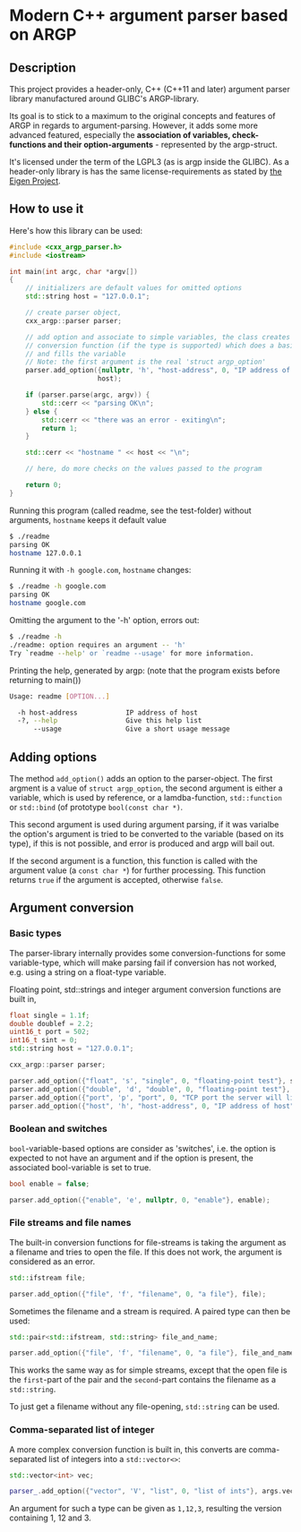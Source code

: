 # Modern C++ argument parser based on ARGP

## Description

This project provides a header-only, C++ (C++11 and later)
argument parser library manufactured around GLIBC's ARGP-library.

Its goal is to stick to a maximum to the original concepts and features of ARGP
in regards to argument-parsing. However, it adds some more advanced featured,
especially the **association of variables, check-functions and their
option-arguments** - represented by the argp-struct.

It's licensed under the term of the LGPL3 (as is argp inside the GLIBC).
As a header-only library is has the same license-requirements as stated by
[the Eigen Project](http://eigen.tuxfamily.org/index.php?title=Licensing_FAQ&oldid=1117#So_what_does_the_LGPL_require_me_to_do.3F).


## How to use it

Here's how this library can be used:

```C++
#include <cxx_argp_parser.h>
#include <iostream>

int main(int argc, char *argv[])
{
	// initializers are default values for omitted options
	std::string host = "127.0.0.1";

	// create parser object,
	cxx_argp::parser parser;

	// add option and associate to simple variables, the class creates a
	// conversion function (if the type is supported) which does a basic check
	// and fills the variable
	// Note: the first argument is the real 'struct argp_option'
	parser.add_option({nullptr, 'h', "host-address", 0, "IP address of host"},
	                  host);

	if (parser.parse(argc, argv)) {
		std::cerr << "parsing OK\n";
	} else {
		std::cerr << "there was an error - exiting\n";
		return 1;
	}

	std::cerr << "hostname " << host << "\n";

	// here, do more checks on the values passed to the program

	return 0;
}
```

Running this program (called readme, see the test-folder) without arguments,
`hostname` keeps it default value

```bash
$ ./readme
parsing OK
hostname 127.0.0.1
```

Running it with `-h google.com`, `hostname` changes:

```bash
$ ./readme -h google.com
parsing OK
hostname google.com
```

Omitting the argument to the '-h' option, errors out:

```bash
$ ./readme -h
./readme: option requires an argument -- 'h'
Try `readme --help' or `readme --usage' for more information.
```

Printing the help, generated by argp: (note that the program exists
before returning to main())

```bash
Usage: readme [OPTION...]

  -h host-address            IP address of host
  -?, --help                 Give this help list
      --usage                Give a short usage message
```

## Adding options

The method `add_option()` adds an option to the parser-object. The first argment is
a value of `struct argp_option`, the second argument is either a variable,
which is used by reference, or a lamdba-function, `std::function` or `std::bind`
(of prototype `bool(const char *)`.

This second argument is used during argument parsing, if it was varialbe the option's
argument is tried to be converted to the variable (based on its type), if this is not
possible, and error is produced and argp will bail out.

If the second argument is a function, this function is called with the argument value
(a `const char *`) for further processing. This function returns `true` if the
argument is accepted, otherwise `false`.

## Argument conversion

### Basic types

The parser-library internally provides some conversion-functions for some variable-type,
which will make parsing fail if conversion has not worked, e.g. using a string
on a float-type variable.

Floating point, std::strings and integer argument conversion functions are built in,

```C++
float single = 1.1f;
double doublef = 2.2;
uint16_t port = 502;
int16_t sint = 0;
std::string host = "127.0.0.1";

cxx_argp::parser parser;

parser.add_option({"float", 's', "single", 0, "floating-point test"}, single);
parser.add_option({"double", 'd', "double", 0, "floating-point test"}, doublef);
parser.add_option({"port", 'p', "port", 0, "TCP port the server will listen on"}, port);
parser.add_option({"host", 'h', "host-address", 0, "IP address of host"}, host);
```

### Boolean and switches

`bool`-variable-based options are consider as 'switches', i.e. the option is expected
to not have an argument and if the option is present, the associated bool-variable is
set to true.

```C++
bool enable = false;

parser.add_option({"enable", 'e', nullptr, 0, "enable"}, enable);
```

### File streams and file names

The built-in conversion functions for file-streams is taking the argument as
a filename and tries to open the file. If this does not work, the argument is considered
as an error.

```C++
std::ifstream file;

parser.add_option({"file", 'f', "filename", 0, "a file"}, file);
```

Sometimes the filename and a stream is required. A paired type can then be used:

```C++
std::pair<std::ifstream, std::string> file_and_name;

parser.add_option({"file", 'f', "filename", 0, "a file"}, file_and_name);
```

This works the same way as for simple streams, except that the open file is the `first`-part of the pair
and the `second`-part contains the filename as a `std::string`.

To just get a filename without any file-opening, `std::string` can be used.

### Comma-separated list of integer

A more complex conversion function is built in, this converts are comma-separated list of integers
into a `std::vector<>`:

```C++
std::vector<int> vec;

parser_.add_option({"vector", 'V', "list", 0, "list of ints"}, args.vec);
```

An argument for such a type can be given as `1,12,3`, resulting the version containing 1, 12 and 3.







